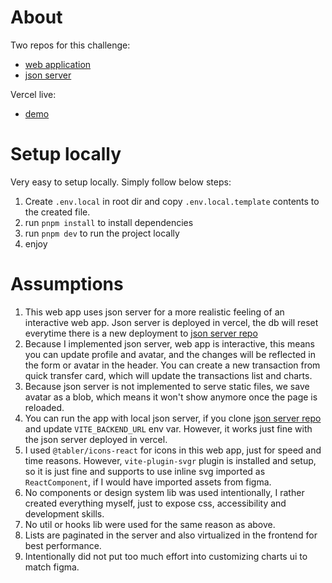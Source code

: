 # About

Two repos for this challenge:

- [web application](https://github.com/ebegcoding/soar-challenge)
- [json server](https://github.com/ebegcoding/soar-json-server)

Vercel live:

- [demo](https://soar-challenge-five.vercel.app/)

# Setup locally

Very easy to setup locally. Simply follow below steps:

1. Create `.env.local` in root dir and copy `.env.local.template` contents to the created file.
2. run `pnpm install` to install dependencies
3. run `pnpm dev` to run the project locally
4. enjoy

# Assumptions

1. This web app uses json server for a more realistic feeling of an interactive web app. Json server is deployed in vercel, the db will reset everytime there is a new deployment to [json server repo](https://github.com/ebegcoding/soar-json-server)
2. Because I implemented json server, web app is interactive, this means you can update profile and avatar, and the changes will be reflected in the form or avatar in the header. You can create a new transaction from quick transfer card, which will update the transactions list and charts.
3. Because json server is not implemented to serve static files, we save avatar as a blob, which means it won't show anymore once the page is reloaded.
4. You can run the app with local json server, if you clone [json server repo](https://github.com/ebegcoding/soar-json-server) and update `VITE_BACKEND_URL` env var. However, it works just fine with the json server deployed in vercel.
5. I used `@tabler/icons-react` for icons in this web app, just for speed and time reasons. However, `vite-plugin-svgr` plugin is installed and setup, so it is just fine and supports to use inline svg imported as `ReactComponent`, if I would have imported assets from figma.
6. No components or design system lib was used intentionally, I rather created everything myself, just to expose css, accessibility and development skills.
7. No util or hooks lib were used for the same reason as above.
8. Lists are paginated in the server and also virtualized in the frontend for best performance.
9. Intentionally did not put too much effort into customizing charts ui to match figma.

